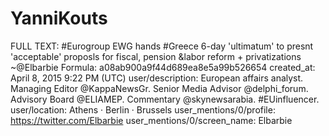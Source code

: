 # YanniKouts

FULL TEXT: #Eurogroup EWG hands #Greece 6-day 'ultimatum' to presnt 'acceptable' proposls for fiscal, pension &amp;labor reform + privatizations ~@Elbarbie
Formula: a08ab900a9f44d689ea8e5a99b526654
created_at: April 8, 2015 9:22 PM (UTC)
user/description: European affairs analyst. Managing Editor @KappaNewsGr. Senior Media Advisor @delphi_forum. Advisory Board @ELIAMEP. Commentary @skynewsarabia. #EUinfluencer.
user/location: Athens · Berlin · Brussels
user_mentions/0/profile: https://twitter.com/Elbarbie
user_mentions/0/screen_name: Elbarbie